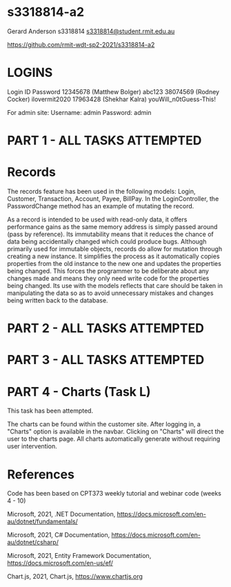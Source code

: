 # s3318814-a2

Gerard Anderson
s3318814
s3318814@student.rmit.edu.au

https://github.com/rmit-wdt-sp2-2021/s3318814-a2

# LOGINS
Login ID				Password
12345678 (Matthew Bolger) 	abc123
38074569 (Rodney Cocker) 		ilovermit2020
17963428 (Shekhar Kalra) 		youWill_n0tGuess-This!

For admin site:
Username: admin Password: admin


# PART 1 - ALL TASKS ATTEMPTED

# Records
The records feature has been used in the following models: Login, Customer, Transaction, Account, Payee, BillPay.
In the LoginController, the PasswordChange method has an example of mutating the record.

As a record is intended to be used with read-only data, it offers performance gains as the same memory address is simply passed around (pass by reference). Its immutability means that it reduces the chance of data being accidentally changed which could produce bugs. Although primarily used for immutable objects, records do allow for mutation through creating a new instance. It simplifies the process as it automatically copies properties from the old instance to the new one and updates the properties being changed. This forces the programmer to be deliberate about any changes made and means they only need write code for the properties being changed. Its use with the models reflects that care should be taken in manipulating the data so as to avoid unnecessary mistakes and changes being written back to the database.

# PART 2 - ALL TASKS ATTEMPTED

# PART 3 - ALL TASKS ATTEMPTED

# PART 4 - Charts (Task L)
This task has been attempted.

The charts can be found within the customer site. After logging in, a "Charts" option is available in the navbar. Clicking on "Charts" will direct the user to the charts page. All charts automatically generate without requiring user intervention. 

# References
Code has been based on CPT373 weekly tutorial and webinar code (weeks 4 - 10)

Microsoft, 2021, .NET Documentation, <https://docs.microsoft.com/en-au/dotnet/fundamentals/>

Microsoft, 2021, C# Documentation, <https://docs.microsoft.com/en-au/dotnet/csharp/>

Microsoft, 2021, Entity Framework Documentation, <https://docs.microsoft.com/en-us/ef/>

Chart.js, 2021, Chart.js, <https://www.chartjs.org>
